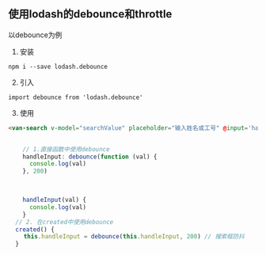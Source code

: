 ## 使用lodash的debounce和throttle

以debounce为例

1. 安装

```node
npm i --save lodash.debounce
```

2. 引入

```node
import debounce from 'lodash.debounce'
```

3. 使用

```html
<van-search v-model="searchValue" placeholder="输入姓名或工号" @input='handleInput' />
```

```javascript

    // 1.直接函数中使用debounce
    handleInput: debounce(function (val) {
      console.log(val)
    }, 200)

    
```



```javascript
    handleInput(val) {
      console.log(val)
    }
  // 2. 在created中使用debounce
  created() {
　　 this.handleInput = debounce(this.handleInput, 200) // 搜索框防抖
  }

```

